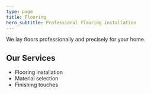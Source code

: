 ```yaml
---
type: page
title: Flooring
hero_subtitle: Professional flooring installation
---
```


We lay floors professionally and precisely for your home.

## Our Services

- Flooring installation
- Material selection
- Finishing touches

